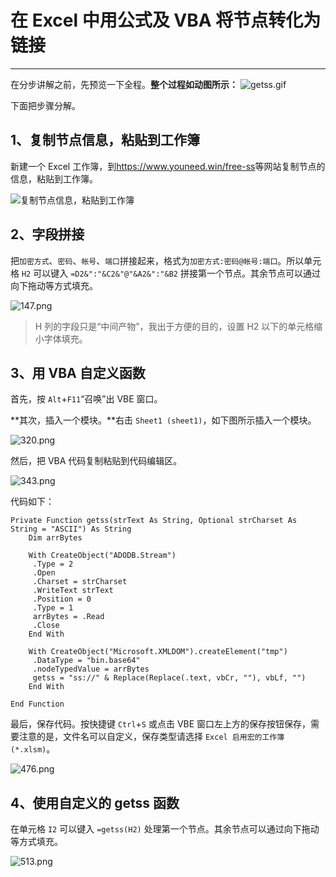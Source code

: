 # 在 Excel 中用公式及 VBA 将节点转化为链接

---

在分步讲解之前，先预览一下全程。**整个过程如动图所示：**
![getss.gif](https://i.loli.net/2019/10/25/CSZiHQcayIU5eXq.gif)

下面把步骤分解。


## 1、复制节点信息，粘贴到工作簿

新建一个 Excel 工作簿，到<https://www.youneed.win/free-ss>等网站复制节点的信息，粘贴到工作簿。

![复制节点信息，粘贴到工作簿](https://i.loli.net/2019/10/25/mdjXsG35nNLxTuZ.png)


## 2、字段拼接

把`加密方式`、`密码`、`帐号`、`端口`拼接起来，格式为`加密方式:密码@帐号:端口`。所以单元格 `H2` 可以键入 `=D2&":"&C2&"@"&A2&":"&B2` 拼接第一个节点。其余节点可以通过向下拖动等方式填充。

![147.png](https://i.loli.net/2019/10/25/AbD8eUFP4hWtoKv.png)

> H 列的字段只是“中间产物”，我出于方便的目的，设置 H2 以下的单元格缩小字体填充。


## 3、用 VBA 自定义函数

首先，按 `Alt`+`F11`“召唤”出 VBE 窗口。

**其次，插入一个模块。**右击 `Sheet1 (sheet1)`，如下图所示插入一个模块。

![320.png](https://i.loli.net/2019/10/25/PijA5yNaeU7GDRg.png)

然后，把 VBA 代码复制粘贴到代码编辑区。

![343.png](https://i.loli.net/2019/10/25/zFCscmOnyGI8SfE.png)


代码如下：
```
Private Function getss(strText As String, Optional strCharset As String = "ASCII") As String
    Dim arrBytes

    With CreateObject("ADODB.Stream")
     .Type = 2
     .Open
     .Charset = strCharset
     .WriteText strText
     .Position = 0
     .Type = 1
     arrBytes = .Read
     .Close
    End With

    With CreateObject("Microsoft.XMLDOM").createElement("tmp")
     .DataType = "bin.base64"
     .nodeTypedValue = arrBytes
     getss = "ss://" & Replace(Replace(.text, vbCr, ""), vbLf, "")
    End With

End Function
```

最后，保存代码。按快捷键 `Ctrl`+`S` 或点击 VBE 窗口左上方的保存按钮保存，需要注意的是，文件名可以自定义，保存类型请选择 `Excel 启用宏的工作簿(*.xlsm)`。

![476.png](https://i.loli.net/2019/10/25/P7xuNfe6AGjH58r.png)


## 4、使用自定义的 getss 函数

在单元格 `I2` 可以键入 `=getss(H2)` 处理第一个节点。其余节点可以通过向下拖动等方式填充。

![513.png](https://i.loli.net/2019/10/25/CVtXoYZaOB9KJTE.png)
